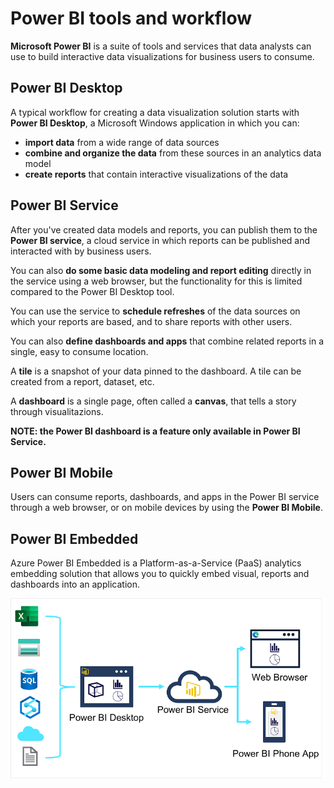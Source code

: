 # Power BI tools and workflow

**Microsoft Power BI** is a suite of tools and services that data analysts can use to build interactive data visualizations for business users to consume.

## Power BI Desktop

A typical workflow for creating a data visualization solution starts with **Power BI Desktop**, a Microsoft Windows application in which you can:
- **import data** from a wide range of data sources
- **combine and organize the data** from these sources in an analytics data model
- **create reports** that contain interactive visualizations of the data

## Power BI Service

After you've created data models and reports, you can publish them to the **Power BI service**, a cloud service in which reports can be published and interacted with by business users. 

You can also **do some basic data modeling and report editing** directly in the service using a web browser, but the functionality for this is limited compared to the Power BI Desktop tool. 

You can use the service to **schedule refreshes** of the data sources on which your reports are based, and to share reports with other users. 

You can also **define dashboards and apps** that combine related reports in a single, easy to consume location.

A **tile** is a snapshot of your data pinned to the dashboard. A tile can be created from a report, dataset, etc.

A **dashboard** is a single page, often called a **canvas**, that tells a story through visualitazions.

**NOTE: the Power BI dashboard is a feature only available in Power BI Service.**

## Power BI Mobile

Users can consume reports, dashboards, and apps in the Power BI service through a web browser, or on mobile devices by using the **Power BI Mobile**.

## Power BI Embedded

Azure Power BI Embedded is a Platform-as-a-Service (PaaS) analytics embedding solution that allows you to quickly embed visual, reports and dashboards into an application.

![Power BI Flow](./power_bi_flow.png)